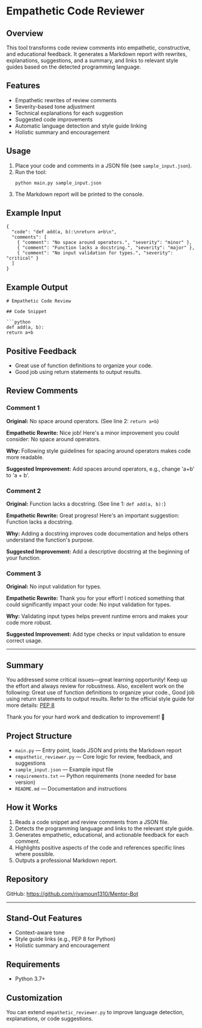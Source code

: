 # Empathetic Code Reviewer

## Overview
This tool transforms code review comments into empathetic, constructive, and educational feedback. It generates a Markdown report with rewrites, explanations, suggestions, and a summary, and links to relevant style guides based on the detected programming language.

## Features
- Empathetic rewrites of review comments
- Severity-based tone adjustment
- Technical explanations for each suggestion
- Suggested code improvements
- Automatic language detection and style guide linking
- Holistic summary and encouragement

## Usage
1. Place your code and comments in a JSON file (see `sample_input.json`).
2. Run the tool:
   ```
   python main.py sample_input.json
   ```
3. The Markdown report will be printed to the console.

## Example Input
```
{
  "code": "def add(a, b):\nreturn a+b\n",
  "comments": [
    { "comment": "No space around operators.", "severity": "minor" },
    { "comment": "Function lacks a docstring.", "severity": "major" },
    { "comment": "No input validation for types.", "severity": "critical" }
  ]
}
```


## Example Output
```
# Empathetic Code Review

## Code Snippet

```python
def add(a, b):
return a+b
```

## Positive Feedback

- Great use of function definitions to organize your code.
- Good job using return statements to output results.

## Review Comments

### Comment 1

**Original:** No space around operators. (See line 2: `return a+b`)

**Empathetic Rewrite:** Nice job! Here's a minor improvement you could consider: No space around operators.

**Why:** Following style guidelines for spacing around operators makes code more readable.

**Suggested Improvement:** Add spaces around operators, e.g., change 'a+b' to 'a + b'.

### Comment 2

**Original:** Function lacks a docstring. (See line 1: `def add(a, b):`)

**Empathetic Rewrite:** Great progress! Here's an important suggestion: Function lacks a docstring.

**Why:** Adding a docstring improves code documentation and helps others understand the function's purpose.

**Suggested Improvement:** Add a descriptive docstring at the beginning of your function.

### Comment 3

**Original:** No input validation for types.

**Empathetic Rewrite:** Thank you for your effort! I noticed something that could significantly impact your code: No input validation for types.

**Why:** Validating input types helps prevent runtime errors and makes your code more robust.

**Suggested Improvement:** Add type checks or input validation to ensure correct usage.

---

## Summary

You addressed some critical issues—great learning opportunity! Keep up the effort and always review for robustness. Also, excellent work on the following: Great use of function definitions to organize your code., Good job using return statements to output results.
Refer to the official style guide for more details: [PEP 8](https://peps.python.org/pep-0008/)

Thank you for your hard work and dedication to improvement! 🚀

## Project Structure

- `main.py` — Entry point, loads JSON and prints the Markdown report
- `empathetic_reviewer.py` — Core logic for review, feedback, and suggestions
- `sample_input.json` — Example input file
- `requirements.txt` — Python requirements (none needed for base version)
- `README.md` — Documentation and instructions

## How it Works

1. Reads a code snippet and review comments from a JSON file.
2. Detects the programming language and links to the relevant style guide.
3. Generates empathetic, educational, and actionable feedback for each comment.
4. Highlights positive aspects of the code and references specific lines where possible.
5. Outputs a professional Markdown report.

## Repository

GitHub: https://github.com/riyamoun1310/Mentor-Bot

---

## Stand-Out Features
- Context-aware tone
- Style guide links (e.g., PEP 8 for Python)
- Holistic summary and encouragement

## Requirements
- Python 3.7+

## Customization
You can extend `empathetic_reviewer.py` to improve language detection, explanations, or code suggestions.
